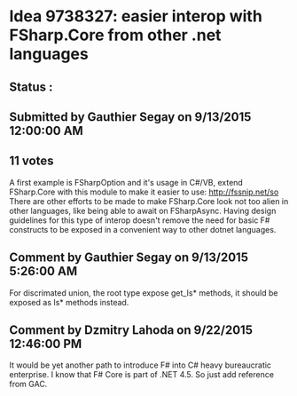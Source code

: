 # Idea 9738327: easier interop with FSharp.Core from other .net languages #

## Status : 

## Submitted by Gauthier Segay on 9/13/2015 12:00:00 AM

## 11 votes

A first example is FSharpOption<T> and it's usage in C#/VB, extend FSharp.Core with this module to make it easier to use:
http://fssnip.net/so
There are other efforts to be made to make FSharp.Core look not too alien in other languages, like being able to await on FSharpAsync.
Having design guidelines for this type of interop doesn't remove the need for basic F# constructs to be exposed in a convenient way to other dotnet languages.


## Comment by Gauthier Segay on 9/13/2015 5:26:00 AM

For discrimated union, the root type expose get_Is* methods, it should be exposed as Is* methods instead.

## Comment by Dzmitry Lahoda on 9/22/2015 12:46:00 PM

It would be yet another path to introduce F# into C# heavy bureaucratic enterprise. I know that F# Core is part of .NET 4.5. So just add reference from GAC.
